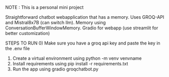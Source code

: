 NOTE : This is a personal mini project

Straightforward chatbot webapplication that has a memory.
Uses GROQ-API and Mistral8x7B (can switch llm).
Memory using ConversationBufferWindowMemory.
Gradio for webapp (use streamlit for better customization)

STEPS TO RUN
0) Make sure you have a groq api key and paste the key in the .env file
1) Create a virtual environment using python -m venv venvname
2) Install requirements using pip install -r requirements.txt
3) Run the app using gradio groqchatbot.py
